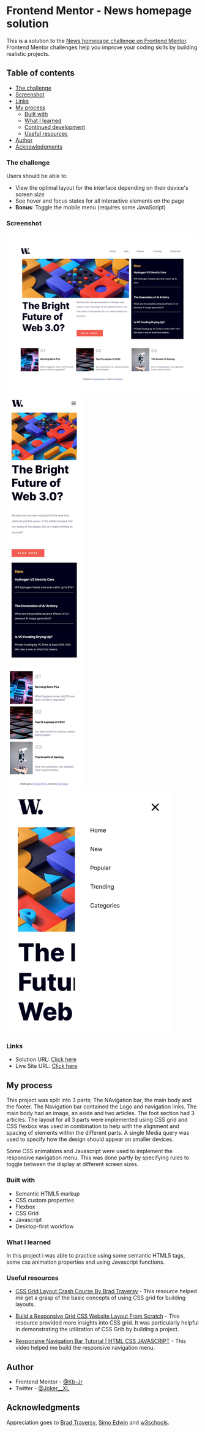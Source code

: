 # Frontend Mentor - News homepage solution

This is a solution to the [News homepage challenge on Frontend Mentor](https://www.frontendmentor.io/challenges/news-homepage-H6SWTa1MFl). Frontend Mentor challenges help you improve your coding skills by building realistic projects. 

## Table of contents

  - [The challenge](#the-challenge)
  - [Screenshot](#screenshot)
  - [Links](#links)
- [My process](#my-process)
  - [Built with](#built-with)
  - [What I learned](#what-i-learned)
  - [Continued development](#continued-development)
  - [Useful resources](#useful-resources)
- [Author](#author)
- [Acknowledgments](#acknowledgments)


### The challenge

Users should be able to:

- View the optimal layout for the interface depending on their device's screen size
- See hover and focus states for all interactive elements on the page
- **Bonus**: Toggle the mobile menu (requires some JavaScript)


### Screenshot

![Desktop screenshot](./design/desktop-design.png)
![Mobile screenshot](./design/mobile-design.png)
![Mobile menu screenshot](./design/mobile-menu.png)


### Links

- Solution URL: [Click here](https://github.com/Kb-Jr/News-Homepage.git)
- Live Site URL: [Click here](https://kb-jr.github.io/News-Homepage/)

## My process

This project was split into 3 parts; The NAvigation bar, the main body and the footer. The Navigation bar contained the Logo and navigation links. The main body had an image, an aside and two articles. The foot section had 3 articles. The layout for all 3 parts were implemented using CSS grid and CSS flexbox was used in combination to help with the alignment and spacing of elements within the different parts. A single Media query was used to specify how the design should appear on smaller devices.

Some CSS animations and Javascript were used to implement the responsive navigation menu. This was done partly by specifying rules to toggle between the display at different screen sizes.


### Built with

- Semantic HTML5 markup
- CSS custom properties
- Flexbox
- CSS Grid
- Javascript
- Desktop-first workflow


### What I learned

In this project i was able to practice using some semantic HTML5 tags, some css animation properties and using Javascript functions.


### Useful resources

- [CSS Grid Layout Crash Course By Brad Traversy](https://www.youtube.com/watch?v=jV8B24rSN5o) - This resource helped me get a grasp of the basic concepts of using CSS grid for building layouts.

- [Build a Responsive Grid CSS Website Layout From Scratch](https://www.youtube.com/watch?v=moBhzSC455o) - This resource provided more insights into CSS grid. It was particularly helpful in demonstrating the utilization of CSS Grib by building a project.

- [Responsive Navigation Bar Tutorial | HTML CSS JAVASCRIPT](https://www.youtube.com/watch?v=gXkqy0b4M5g) - This video helped me build the responsive navigation menu.


## Author

- Frontend Mentor - [@Kb-Jr](https://www.frontendmentor.io/profile/Kb-Jr)
- Twitter - [@Joker__XL](https://www.twitter.com/yourusername)


## Acknowledgments
Appreciation goes to [Brad Traversy](https://github.com/bradtraversy), [Simo Edwin](https://github.com/developedbyed) and [w3schools](https://www.w3schools.com/).

